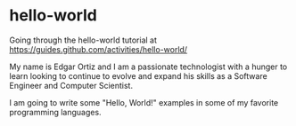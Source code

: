 # hello-world
Going through the hello-world tutorial at https://guides.github.com/activities/hello-world/

My name is Edgar Ortiz and I am a passionate technologist with a hunger to learn looking to continue to evolve and expand his skills as a Software Engineer and Computer Scientist.

I am going to write some "Hello, World!" examples in some of my favorite programming languages.
